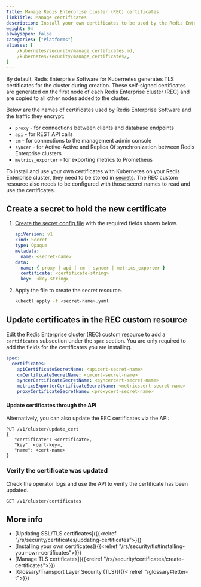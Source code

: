 ```yaml
---
Title: Manage Redis Enterprise cluster (REC) certificates
linkTitle: Manage certificates
description: Install your own certificates to be used by the Redis Enterprise cluster's operator. 
weight: 94
alwaysopen: false
categories: ["Platforms"]
aliases: [ 
    /kubernetes/security/manage_certificates.md,
    /kubernetes/security/manage_certificates/,
]
---
```


By default, Redis Enterprise Software for Kubernetes generates TLS certificates for the cluster during creation. These self-signed certificates are generated on the first node of each Redis Enterprise cluster (REC) and are copied to all other nodes added to the cluster.

Below are the names of certificates used by Redis Enterprise Software and the traffic they encrypt:

- `proxy` - for connections between clients and database endpoints
- `api` - for REST API calls
- `cm` - for connections to the management admin console
- `syncer` - for Active-Active and Replica Of synchronization between Redis Enterprise clusters
- `metrics_exporter` - for exporting metrics to Prometheus

To install and use your own certificates with Kubernetes on your Redis Enterprise cluster, they need to be stored in [secrets](https://kubernetes.io/docs/concepts/configuration/secret/). The REC custom resource also needs to be configured with those secret names to read and use the certificates.

## Create a secret to hold the new certificate

1. [Create the secret config file](https://kubernetes.io/docs/tasks/configmap-secret/managing-secret-using-config-file/) with the required fields shown below.

    ```yaml
    apiVersion: v1
    kind: Secret
    type: Opaque
    metadata:
      name: <secret-name>
    data:
      name: { proxy | api | cm | syncer | metrics_exporter } 
      certificate: <certificate-string>
      key:  <key-string>  
    ```

1. Apply the file to create the secret resource.
    ```bash
    kubectl apply -f <secret-name>.yaml
    ```

## Update certificates in the REC custom resource

Edit the Redis Enterprise cluster (REC) custom resource to add a `certificates` subsection under the `spec` section. You are only required to add the fields for the certificates you are installing.

```yaml
spec:
  certificates:
    apiCertificateSecretName: <apicert-secret-name>
    cmCertificateSecretName: <cmcert-secret-name>
    syncerCertificateSecretName: <syncercert-secret-name>
    metricsExporterCertificateSecretName: <metricscert-secret-name>
    proxyCertificateSecretName: <proxycert-secret-name>
```

#### Update certificates through the API

Alternatively, you can also update the REC certificates via the API:

```API
PUT /v1/cluster/update_cert
{
   "certificate": <certificate>, 
   "key": <cert-key>,
   "name": <cert-name> 
}
```

### Verify the certificate was updated

Check the operator logs and use the API to verify the certificate has been updated.

  ```api
  GET /v1/cluster/certificates
  ```

## More info

- [Updating SSL/TLS certificates]({{<relref "/rs/security/certificates/updating-certificates">}})
- [Installing your own certificates]({{<relref "/rs/security/tls#installing-your-own-certificates">}})
- [Manage TLS certificates]({{<relref "/rs/security/certificates/create-certificates">}})
- [Glossary/Transport Layer Security (TLS)]({{< relref "/glossary#letter-t">}})
